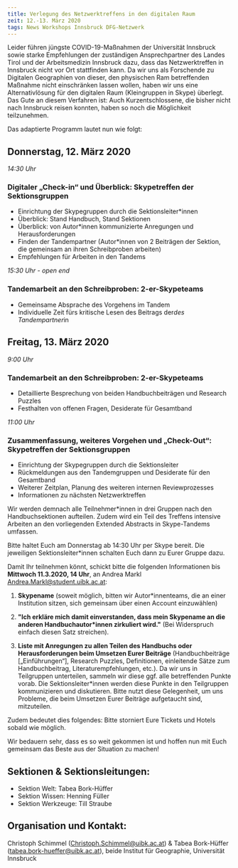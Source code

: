 ```yaml
---
title: Verlegung des Netzwerktreffens in den digitalen Raum
zeit: 12.-13. März 2020
tags: News Workshops Innsbruck DFG-Netzwerk
---
```


Leider führen jüngste COVID-19-Maßnahmen der Universität Innsbruck sowie starke Empfehlungen der zuständigen Ansprechpartner des Landes Tirol und der Arbeitsmedizin Innsbruck dazu, dass das Netzwerktreffen in Innsbruck nicht vor Ort stattfinden kann.
Da wir uns als Forschende zu Digitalen Geographien von dieser, den physischen Ram betreffenden Maßnahme nicht einschränken lassen wollen, haben wir uns eine Alternativlösung für den digitalen Raum (Kleingruppen in Skype) überlegt. Das Gute an diesem Verfahren ist: Auch Kurzentschlossene, die bisher nicht nach Innsbruck reisen konnten, haben so noch die Möglichkeit teilzunehmen.

Das adaptierte Programm lautet nun wie folgt:

## Donnerstag, 12. März 2020

*14:30 Uhr*

### Digitaler „Check-in“ und Überblick: Skypetreffen der Sektionsgruppen

* Einrichtung der Skypegruppen durch die Sektionsleiter*innen
* Überblick: Stand Handbuch, Stand Sektionen
* Überblick: von Autor*innen kommunizierte Anregungen und Herausforderungen
* Finden der Tandempartner (Autor*innen von 2 Beiträgen der Sektion, die gemeinsam an ihren Schreibproben arbeiten)
* Empfehlungen für Arbeiten in den Tandems

*15:30 Uhr - open end*

### Tandemarbeit an den Schreibproben: 2-er-Skypeteams

* Gemeinsame Absprache des Vorgehens im Tandem
* Individuelle Zeit fürs kritische Lesen des Beitrags der*des Tandempartner*in

## Freitag, 13. März 2020

*9:00 Uhr*

### Tandemarbeit an den Schreibproben: 2-er-Skypeteams

* Detaillierte Besprechung von beiden Handbuchbeiträgen und Research Puzzles
* Festhalten von offenen Fragen, Desiderate für Gesamtband

*11:00 Uhr*

### Zusammenfassung, weiteres Vorgehen und „Check-Out“: Skypetreffen der Sektionsgruppen

* Einrichtung der Skypegruppen durch die Sektionsleiter
* Rückmeldungen aus den Tandemgruppen und Desiderate für den Gesamtband
* Weiterer Zeitplan, Planung des weiteren internen Reviewprozesses
* Informationen zu nächsten Netzwerktreffen


Wir werden demnach alle Teilnehmer*innen in drei Gruppen nach den Handbuchsektionen aufteilen. Zudem wird ein Teil des Treffens intensive Arbeiten an den vorliegenden Extended Abstracts in Skype-Tandems umfassen.

Bitte haltet Euch am Donnerstag ab 14:30 Uhr per Skype bereit. Die jeweiligen Sektionsleiter*innen schalten Euch dann zu Eurer Gruppe dazu.

Damit Ihr teilnehmen könnt, schickt bitte die folgenden Informationen bis **Mittwoch 11.3.2020, 14 Uhr**, an Andrea Markl [Andrea.Markl@student.uibk.ac.at](Andrea.Markl@student.uibk.ac.at):

1. **Skypename** (soweit möglich, bitten wir Autor*innenteams, die an einer Institution sitzen, sich gemeinsam über einen Account einzuwählen)

2. **"Ich erkläre mich damit einverstanden, dass mein Skypename an die anderen Handbuchautor\*innen zirkuliert wird."** (Bei Widerspruch einfach diesen Satz streichen).

3. **Liste mit Anregungen zu allen Teilen des Handbuchs oder Herausforderungen beim Umsetzen Eurer Beiträge** (Handbuchbeiträge [„Einführungen“], Research Puzzles, Definitionen, einleitende Sätze zum Handbuchbeitrag, Literaturempfehlungen, etc.). Da wir uns in Teilgruppen unterteilen, sammeln wir diese ggf. alle betreffenden Punkte vorab. Die Sektionsleiter*innen werden diese Punkte in den Teilgruppen kommunizieren und diskutieren. Bitte nutzt diese Gelegenheit, um uns Probleme, die beim Umsetzen Eurer Beiträge aufgetaucht sind, mitzuteilen.

Zudem bedeutet dies folgendes: Bitte storniert Eure Tickets und Hotels sobald wie möglich.

Wir bedauern sehr, dass es so weit gekommen ist und hoffen nun mit Euch gemeinsam das Beste aus der Situation zu machen!

## Sektionen & Sektionsleitungen:

* Sektion Welt: Tabea Bork-Hüffer
* Sektion Wissen: Henning Füller
* Sektion Werkzeuge: Till Straube

## Organisation und Kontakt:

Christoph Schimmel (Christoph.Schimmel@uibk.ac.at) & Tabea Bork-Hüffer (tabea.bork-hueffer@uibk.ac.at), beide Institut für Geographie, Universität Innsbruck
